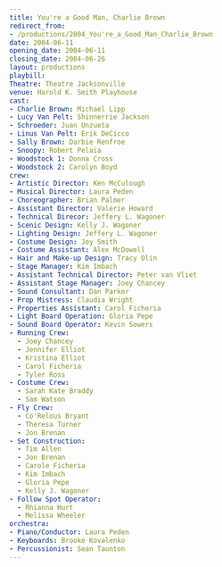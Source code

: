 ```yaml
---
title: You're a Good Man, Charlie Brown
redirect_from:
- /productions/2004_You're_a_Good_Man_Charlie_Brown
date: 2004-06-11
opening_date: 2004-06-11
closing_date: 2004-06-26
layout: productions
playbill:
Theatre: Theatre Jacksonville
venue: Harold K. Smith Playhouse
cast:
- Charlie Brown: Michael Lipp
- Lucy Van Pelt: Shinnerrie Jackson
- Schroeder: Juan Unzueta
- Linus Van Pelt: Erik DeCicco
- Sally Brown: Darbie Renfroe
- Snoopy: Robert Pelaia
- Woodstock 1: Donna Cross
- Woodstock 2: Carolyn Boyd
crew:
- Artistic Director: Ken McCulough
- Musical Director: Laura Peden
- Choreographer: Brian Palmer
- Assistant Director: Valerie Howard
- Technical Direcor: Jeffery L. Wagoner
- Scenic Design: Kelly J. Wagoner
- Lighting Design: Jeffery L. Wagoner
- Costume Design: Joy Smith
- Costume Assistant: Alex McDowell
- Hair and Make-up Design: Tracy Olin
- Stage Manager: Kim Imbach
- Assistant Technical Director: Peter van Vliet
- Assistant Stage Manager: Joey Chancey
- Sound Consultant: Dan Parker
- Prop Mistress: Claudia Wright
- Properties Assistant: Carol Ficheria
- Light Board Operation: Gloria Pepe
- Sound Board Operator: Kevin Sowers
- Running Crew:
  - Joey Chancey
  - Jennifer Elliot
  - Kristina Elliot
  - Carol Ficheria
  - Tyler Ross
- Costume Crew:
  - Sarah Kate Braddy
  - Sam Watson
- Fly Crew:
  - Co'Relous Bryant
  - Theresa Turner
  - Jon Brenan
- Set Construction:
  - Tim Allen
  - Jon Brenan
  - Carole Ficheria
  - Kim Imbach
  - Gloria Pepe
  - Kelly J. Wagoner
- Follow Spot Operator:
  - Rhianna Hurt
  - Melissa Wheeler
orchestra:
- Piano/Conductor: Laura Peden
- Keyboards: Brooke Kovalenko
- Percussionist: Sean Taunton
---
```

